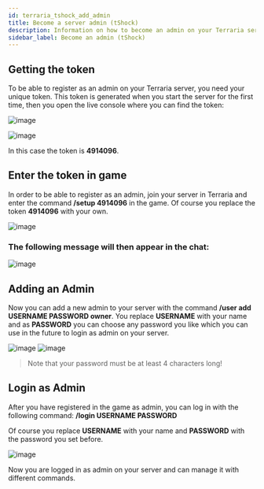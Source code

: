 ```yaml
---
id: terraria_tshock_add_admin
title: Become a server admin (tShock)
description: Information on how to become an admin on your Terraria server with tShock from ZAP-Hosting - ZAP-Hosting.com documentation
sidebar_label: Become an admin (tShock)
---
```



## Getting the token

To be able to register as an admin on your Terraria server, you need your unique token.
This token is generated when you start the server for the first time, then you open the live console where you can find the token:

![image](https://user-images.githubusercontent.com/13604413/159178412-e6fbff3e-8935-4fd3-bb2e-7de32a2e1891.png)

![image](https://user-images.githubusercontent.com/13604413/159178415-c8237723-734f-42e3-94ef-a352d13d1b82.png)

In this case the token is **4914096**.

## Enter the token in game

In order to be able to register as an admin, join your server in Terraria and enter the command **/setup 4914096** in the game.
Of course you replace the token **4914096** with your own.

![image](https://user-images.githubusercontent.com/13604413/159178429-655c1645-c26f-4702-ac9d-1ae6ebf7ccb7.png)

### The following message will then appear in the chat:

![image](https://user-images.githubusercontent.com/13604413/159178430-9545044b-a89d-493e-b610-207070370625.png)


## Adding an Admin

Now you can add a new admin to your server with the command **/user add USERNAME PASSWORD owner**. 
You replace **USERNAME** with your name and as **PASSWORD** you can choose any password you like
which you can use in the future to login as admin on your server. 

![image](https://user-images.githubusercontent.com/13604413/159178432-d6f9e2ab-bc7f-448c-9f12-d8908b022acc.png)
![image](https://user-images.githubusercontent.com/13604413/159178433-e49d98cd-bbcc-400a-abd2-d1e2f83c9052.png)

> Note that your password must be at least 4 characters long!

## Login as Admin

After you have registered in the game as admin, you can log in with the following command:
**/login USERNAME PASSWORD**

Of course you replace **USERNAME** with your name and **PASSWORD** with the password you set before.

![image](https://user-images.githubusercontent.com/13604413/159178437-649a13f9-8ac3-45e1-91a5-e59311b00795.png)

Now you are logged in as admin on your server and can manage it with different commands.
